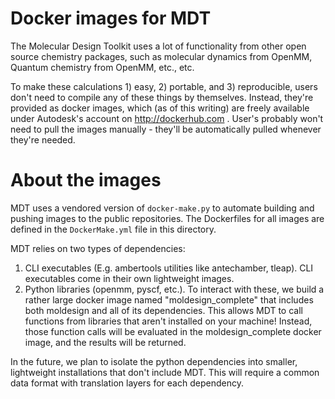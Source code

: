 # Docker images for MDT

The Molecular Design Toolkit uses a lot of functionality from other open source chemistry packages, such as molecular dynamics from OpenMM, Quantum chemistry from OpenMM, etc., etc.

To make these calculations 1) easy, 2) portable, and 3) reproducible, users don't need to compile any of these things by themselves. Instead, they're provided as docker images, which (as of this writing) are freely available under Autodesk's account on http://dockerhub.com . User's probably won't need to pull the images manually - they'll be automatically pulled whenever they're needed.


# About the images

MDT uses a vendored version of `docker-make.py` to automate building and pushing images to the public repositories. The Dockerfiles for all images are defined in the `DockerMake.yml` file in this directory.

MDT relies on two types of dependencies:

1. CLI executables (E.g. ambertools utilities like antechamber, tleap). CLI executables come in their own lightweight images.
2. Python libraries (openmm, pyscf, etc.). To interact with these, we build a rather large docker image named "moldesign_complete" that includes both moldesign and all of its dependencies. This allows MDT to call functions from libraries that aren't installed on your machine! Instead, those function calls will be evaluated in the moldesign_complete docker image, and the results will be returned.

In the future, we plan to isolate the python dependencies into smaller, lightweight installations that don't include MDT. This will require a common data format with translation layers for each dependency.

